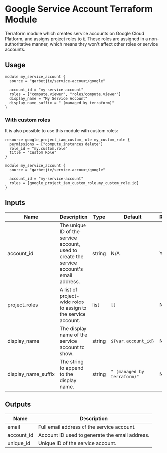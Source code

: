 # Google Service Account Terraform Module

Terraform module which creates service accounts on Google Cloud Platform, and assigns project roles to it. These roles
are assigned in a non-authoritative manner, which means they won't affect other roles or service accounts.

## Usage

```hcl
module my_service_account {
  source = "garbetjie/service-account/google"
  
  account_id = "my-service-account"
  roles = ["compute.viewer", "roles/compute.viewer"]
  display_name = "My Service Account"
  display_name_suffix = " (managed by terraform)"
}
```

### With custom roles

It is also possible to use this module with custom roles:

```hcl
resource google_project_iam_custom_role my_custom_role {
  permissions = ["compute.instances.delete"]
  role_id = "my.custom.role"
  title = "Custom Role"
}

module my_service_account {
  source = "garbetjie/service-account/google"
  
  account_id = "my-service-account"
  roles = [google_project_iam_custom_role.my_custom_role.id]
}
```


## Inputs

| Name                | Description                                                                               | Type   | Default                     | Required |
|---------------------|-------------------------------------------------------------------------------------------|--------|-----------------------------|----------|
| account_id          | The unique ID of the service account, used to create the service account's email address. | string | N/A                         | Yes      |
| project_roles       | A list of project-wide roles to assign to the service account.                            | list   | `[]`                        | No       |
| display_name        | The display name of the service account to show.                                          | string | `${var.account_id}`         | No       |
| display_name_suffix | The string to append to the display name.                                                 | string | `" (managed by terraform)"` | No       |


## Outputs

| Name       | Description                                    |
|------------|------------------------------------------------|
| email      | Full email address of the service account.     |
| account_id | Account ID used to generate the email address. |
| unique_id  | Unique ID of the service account.              |
